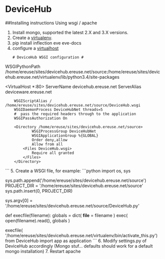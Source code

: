 # DeviceHub

##Installing instructions
Using wsgi / apache

1.  Install mongo, supported the latest 2.X and 3.X versions.
2.  Create a [virtualenv](http://docs.python-guide.org/en/latest/dev/virtualenvs/).
3.  pip install inflection eve eve-docs
4.  configure a [virtualhost](http://ubuntuforums.org/showthread.php?t=794248#post_4958995)
    ```
    # DeviceHub WSGI configuration #
WSGIPythonPath /home/ereuse/sites/devicehub.ereuse.net/source:/home/ereuse/sites/devicehub.ereuse.net/virtualenv/lib/python3.4/site-packages

<VirtualHost *:80>
        ServerName devicehub.ereuse.net
        ServerAlias deviceware.ereuse.net

        WSGIScriptAlias / /home/ereuse/sites/devicehub.ereuse.net/source/DeviceHub.wsgi
        WSGIDaemonProcess DeviceHubNet threads=5
        #  pass the required headers through to the application
        WSGIPassAuthorization On

        <Directory /home/ereuse/sites/devicehub.ereuse.net/source>
                WSGIProcessGroup DeviceHubNet
                WSGIApplicationGroup %{GLOBAL}
                Order deny,allow
                Allow from all
            <Files DeviceHub.wsgi>
                Require all granted
            </Files>
        </Directory>
</VirtualHost>
    ```
5.  Create a WSGI file, for example:
    ```python
    import os, sys

sys.path.append('/home/ereuse/sites/devicehub.ereuse.net/source')
PROJECT_DIR =  '/home/ereuse/sites/devicehub.ereuse.net/source'
sys.path.insert(0, PROJECT_DIR)

sys.argv[0] = '/home/ereuse/sites/devicehub.ereuse.net/source/DeviceHub.py'

def execfile(filename):
    globals = dict( __file__ = filename )
    exec( open(filename).read(), globals )

execfile( '/home/ereuse/sites/devicehub.ereuse.net/virtualenv/bin/activate_this.py')
from DeviceHub import app as application
    ```
6.  Modify settings.py of DeviceHub accordingly (Mongo stuf... defaults should work for a default mongo installation)
7.  Restart apache
